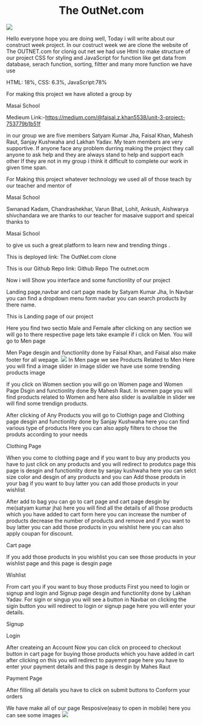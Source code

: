
<h1 align="center">The OutNet.com </h1>
<img src="https://miro.medium.com/max/1400/1*TAZUupFlp6HTOlneDDwwHQ.png"></img>
 
 
Hello everyone hope you are doing well, Today i will write about our construct week project. In our costruct week we are clone the website of The OUTNET.com for clonig out net we had use Html to make structure of our project CSS for styling and JavaScript for function like get data from database, serach function, sorting, filtter and many more function we have use

HTML: 18%, CSS: 6.3%, JavaScript:78%

For making this project we have alloted a group by

Masai School

 Medieum Link:-<a href="https://medium.com/@faisal.z.khan5538/unit-3-project-753779b1b51f">https://medium.com/@faisal.z.khan5538/unit-3-project-753779b1b51f</a>

in our group we are five members Satyam Kumar Jha, Faisal Khan, Mahesh Raut, Sanjay Kushwaha and Lakhan Yadav. My team members are very supportive. If anyone face any problem durring making the project they call anyone to ask help and they are always stand to help and support each other If they are not in my group i think it difficult to complete our work in given time span.

For Making this project whatever technology we used all of those teach by our teacher and mentor of

Masai School

Swnanad Kadam, Chandrashekhar, Varun Bhat, Lohit, Ankush, Aishwarya shivchandara we are thanks to our teacher for masaive support and speical thanks to

Masai School

to give us such a great platform to learn new and trending things .

This is deployed link: The OutNet.com clone

This is our Github Repo link: Github Repo The outnet.ocm

Now i will Show you interface and some functionlity of our project

Landing page,navbar and cart page made by Satyam Kumar Jha, In Navbar you can find a dropdown menu form navbar you can search products by there name.

This is Landing page of our project


Here you find two sectio Male and Female after clicking on any section we will go to there respective page lets take example if i click on Men. You will go to Men page

Men Page desgin and functionlity done by Faisal Khan, and Faisal also make footer for all wepage.
<img src="https://miro.medium.com/max/1400/1*rhPAAVQFCyM0yd5EdnUGaw.png"></img>
In Men page we see Products Related to Men Here you will find a image slider in image slider we have use some trending products image



If you click on Women section you will go on Women page and Women Page Dsgin and functionlity done By Mahesh Raut. In women page you will find products related to Women and here also slider is availalble in slider we will find some trendign products.

After clicking of Any Products you will go to Clothign page and Clothing page desgin and functionlity done by Sanjay Kushwaha here you can find various type of products Here you can also apply filters to chose the produts according to your needs


Clothing Page

When you come to clothing page and if you want to buy any products you have to just click on any products and you will redirect to produtcs page this page is desgin and functionlity done by sanjay kushwaha here you can selct size color and desgin of any products and you can Add those produts in your bag if you want to buy latter you can add those products in your wishlist


After add to bag you can go to cart page and cart page desgin by me(satyam kumar jha) here you will find all the details of all those products which you have added to cart form here you can increase the number of products decrease the number of products and remove and if you want to buy latter you can add those products in you wishlist here you can also apply coupan for discount.


Cart page

If you add those products in you wishlist you can see those products in your wishlist page and this page is desgin page


Wishlist

From cart you if you want to buy those products First you need to login or signup and login and Signup page desgin and functionlity done by Lakhan Yadav. For sigin or singup you will see a button in Navbar on clicking the sigin button you will redirect to login or signup page here you will enter your details.


Signup


Login

After createing an Account Now you can click on proceed to checkout button in cart page for buying those products which you have added in cart after clicking on this you will redirect to payemnt page here you have to enter your payment details and this page is desgin by Mahes Raut


Payment Page

After filling all details you have to click on submit buttons to Conform your orders

We have make all of our page Resposive(easy to open in mobile) here you can see some images
<img src="https://miro.medium.com/max/1400/1*Lrkzfe-S6OXNJ7uTiOtC0Q.jpeg"></img>
